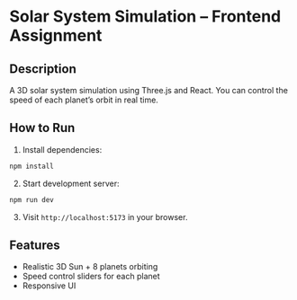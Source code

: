 # Solar System Simulation – Frontend Assignment

## Description
A 3D solar system simulation using Three.js and React. You can control the speed of each planet’s orbit in real time.

## How to Run

1. Install dependencies:

```bash
npm install
```

2. Start development server:

```bash
npm run dev
```

3. Visit `http://localhost:5173` in your browser.

## Features
- Realistic 3D Sun + 8 planets orbiting
- Speed control sliders for each planet
- Responsive UI